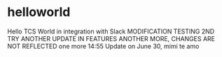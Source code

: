 # helloworld
Hello TCS World in integration with Slack 
MODIFICATION TESTING 2ND TRY
ANOTHER UPDATE IN FEATURES
ANOTHER MORE, CHANGES ARE NOT REFLECTED
one more 14:55
Update on June 30, mimi te amo
